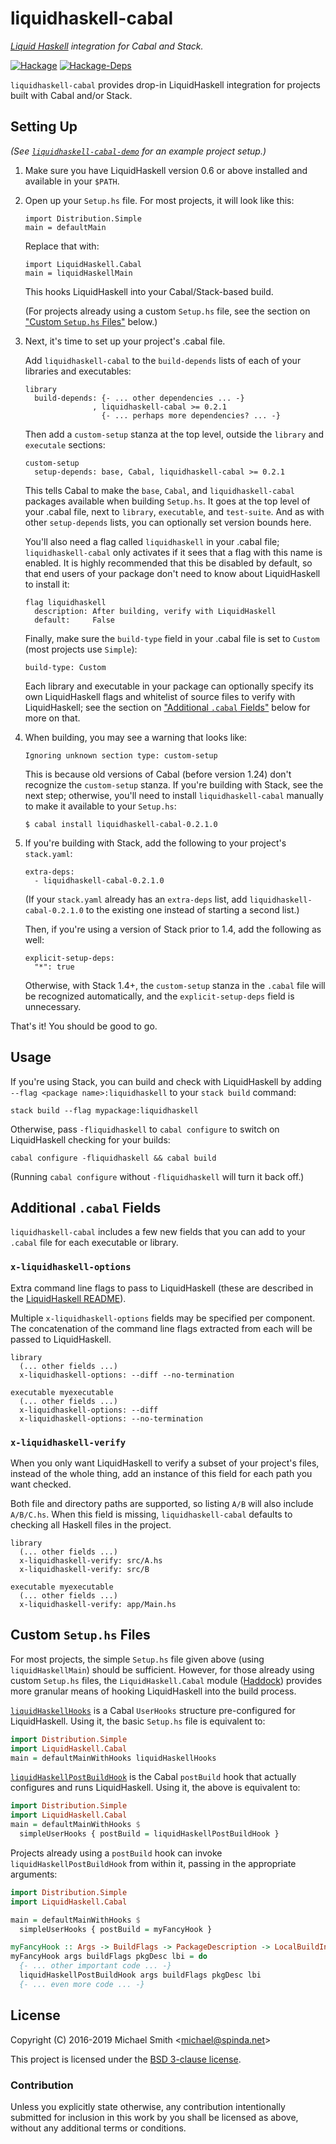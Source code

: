 # liquidhaskell-cabal

*[Liquid Haskell](https://github.com/ucsd-progsys/liquidhaskell/) integration for Cabal and Stack.*

[![Hackage](https://img.shields.io/hackage/v/liquidhaskell-cabal.svg)](https://hackage.haskell.org/package/liquidhaskell-cabal)
[![Hackage-Deps](https://img.shields.io/hackage-deps/v/liquidhaskell-cabal.svg)](http://packdeps.haskellers.com/feed?needle=liquidhaskell-cabal)

`liquidhaskell-cabal` provides drop-in LiquidHaskell integration for projects built with Cabal
and/or Stack.

## Setting Up

*(See [`liquidhaskell-cabal-demo`](https://github.com/spinda/liquidhaskell-cabal-demo) for an
example project setup.)*

1. Make sure you have LiquidHaskell version 0.6 or above installed and available in your `$PATH`.

1. Open up your `Setup.hs` file. For most projects, it will look like this:

   ```
   import Distribution.Simple
   main = defaultMain
   ```

   Replace that with:

   ```
   import LiquidHaskell.Cabal
   main = liquidHaskellMain
   ```

   This hooks LiquidHaskell into your Cabal/Stack-based build.

   (For projects already using a custom `Setup.hs` file, see the section on
   ["Custom `Setup.hs` Files"](#custom-setuphs-files) below.)

1. Next, it's time to set up your project's .cabal file.

   Add `liquidhaskell-cabal` to the `build-depends` lists of each of your libraries and
   executables:

   ```
   library
     build-depends: {- ... other dependencies ... -}
                  , liquidhaskell-cabal >= 0.2.1
                    {- ... perhaps more dependencies? ... -}
   ```

   Then add a `custom-setup` stanza at the top level, outside the `library` and `executale`
   sections:

   ```
   custom-setup
     setup-depends: base, Cabal, liquidhaskell-cabal >= 0.2.1
   ```

   This tells Cabal to make the `base`, `Cabal`, and `liquidhaskell-cabal`
   packages available when building `Setup.hs`.  It goes at the top level of
   your .cabal file, next to `library`, `executable`, and `test-suite`. And as
   with other `setup-depends` lists, you can optionally set version bounds here.

   You'll also need a flag called `liquidhaskell` in your .cabal file;
   `liquidhaskell-cabal` only activates if it sees that a flag with this name is
   enabled. It is highly recommended that this be disabled by default, so that
   end users of your package don't need to know about LiquidHaskell to install
   it:

   ```
   flag liquidhaskell
     description: After building, verify with LiquidHaskell
     default:     False
   ```

   Finally, make sure the `build-type` field in your .cabal file is set to
   `Custom` (most projects use `Simple`):

   ```
   build-type: Custom
   ```

   Each library and executable in your package can optionally specify its own
   LiquidHaskell flags and whitelist of source files to verify with LiquidHaskell; see the section
   on ["Additional `.cabal` Fields"](#additional-cabal-fields) below for more on that.

1. When building, you may see a warning that looks like:

   ```
   Ignoring unknown section type: custom-setup
   ```

   This is because old versions of Cabal (before version 1.24) don't recognize the `custom-setup`
   stanza. If you're building with Stack, see the next step; otherwise, you'll need to install
   `liquidhaskell-cabal` manually to make it available to your `Setup.hs`:

   ```
   $ cabal install liquidhaskell-cabal-0.2.1.0
   ```

1. If you're building with Stack, add the following to your project's `stack.yaml`:

   ```
   extra-deps:
     - liquidhaskell-cabal-0.2.1.0
   ```

   (If your `stack.yaml` already has an `extra-deps` list, add
   `liquidhaskell-cabal-0.2.1.0` to the existing one instead of starting a
   second list.)

   Then, if you're using a version of Stack prior to 1.4, add the following as well:

   ```
   explicit-setup-deps:
     "*": true
   ```

   Otherwise, with Stack 1.4+, the `custom-setup` stanza in the `.cabal` file
   will be recognized automatically, and the `explicit-setup-deps` field is
   unnecessary.

That's it! You should be good to go.

## Usage

If you're using Stack, you can build and check with LiquidHaskell by adding
`--flag <package name>:liquidhaskell` to your `stack build` command:

```
stack build --flag mypackage:liquidhaskell
```

Otherwise, pass `-fliquidhaskell` to `cabal configure` to switch on
LiquidHaskell checking for your builds:

```
cabal configure -fliquidhaskell && cabal build
```

(Running `cabal configure` without `-fliquidhaskell` will turn it back off.)

## Additional `.cabal` Fields

`liquidhaskell-cabal` includes a few new fields that you can add to your `.cabal` file for each
executable or library.

### `x-liquidhaskell-options`

Extra command line flags to pass to LiquidHaskell (these are described in the
[LiquidHaskell README](https://github.com/ucsd-progsys/liquidhaskell#command-line-options)).

Multiple `x-liquidhaskell-options` fields may be specified per component. The concatenation of the
command line flags extracted from each will be passed to LiquidHaskell.

```
library
  (... other fields ...)
  x-liquidhaskell-options: --diff --no-termination

executable myexecutable
  (... other fields ...)
  x-liquidhaskell-options: --diff
  x-liquidhaskell-options: --no-termination
```

### `x-liquidhaskell-verify`

When you only want LiquidHaskell to verify a subset of your project's files, instead of the whole
thing, add an instance of this field for each path you want checked.

Both file and directory paths are supported, so listing `A/B` will also include `A/B/C.hs`. When
this field is missing, `liquidhaskell-cabal` defaults to checking all Haskell files in the project.

```
library
  (... other fields ...)
  x-liquidhaskell-verify: src/A.hs
  x-liquidhaskell-verify: src/B

executable myexecutable
  (... other fields ...)
  x-liquidhaskell-verify: app/Main.hs
```

## Custom `Setup.hs` Files

For most projects, the simple `Setup.hs` file given above (using
`liquidHaskellMain`) should be sufficient. However, for those already using
custom `Setup.hs` files, the `LiquidHaskell.Cabal` module
([Haddock](https://hackage.haskell.org/package/liquidhaskell-cabal-0.2.1.0/docs/LiquidHaskell-Cabal.html))
provides more granular means of hooking LiquidHaskell into the build process.

[`liquidHaskellHooks`](https://hackage.haskell.org/package/liquidhaskell-cabal-0.2.1.0/docs/LiquidHaskell-Cabal.html#v:liquidHaskellHooks)
is a Cabal `UserHooks` structure pre-configured for LiquidHaskell. Using it,
the basic `Setup.hs` file is equivalent to:

```haskell
import Distribution.Simple
import LiquidHaskell.Cabal
main = defaultMainWithHooks liquidHaskellHooks
```

[`liquidHaskellPostBuildHook`](https://hackage.haskell.org/package/liquidhaskell-cabal-0.2.1.0/docs/LiquidHaskell-Cabal.html#v:liquidHaskellPostBuildHook)
is the Cabal `postBuild` hook that actually configures and runs LiquidHaskell.
Using it, the above is equivalent to:

```haskell
import Distribution.Simple
import LiquidHaskell.Cabal
main = defaultMainWithHooks $
  simpleUserHooks { postBuild = liquidHaskellPostBuildHook }
```

Projects already using a `postBuild` hook can invoke
`liquidHaskellPostBuildHook` from within it, passing in the appropriate
arguments:

```haskell
import Distribution.Simple
import LiquidHaskell.Cabal

main = defaultMainWithHooks $
  simpleUserHooks { postBuild = myFancyHook }

myFancyHook :: Args -> BuildFlags -> PackageDescription -> LocalBuildInfo -> IO ()
myFancyHook args buildFlags pkgDesc lbi = do
  {- ... other important code ... -}
  liquidHaskellPostBuildHook args buildFlags pkgDesc lbi
  {- ... even more code ... -}
```

## License

Copyright (C) 2016-2019 Michael Smith &lt;michael@spinda.net&gt;

This project is licensed under the [BSD 3-clause license](LICENSE).

### Contribution

Unless you explicitly state otherwise, any contribution intentionally submitted for inclusion in
this work by you shall be licensed as above, without any additional terms or conditions.
